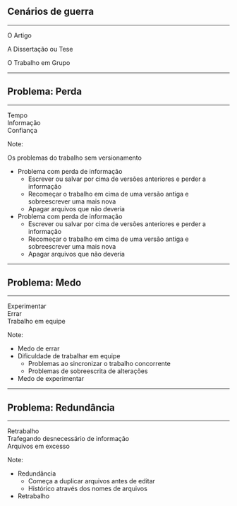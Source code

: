## Cenários de guerra

___

<div class="container">
  <div class="col">
    <i class="fas fa-2x fa-user"></i>
    <p>O Artigo</p>
  </div>
  <div class="col">
    <i class="fas fa-2x fa-user-friends"></i>
    <p>A Dissertação ou Tese</p>
  </div>
  <div class="col">
    <i class="fas fa-2x fa-users"></i>
    <p>O Trabalho em Grupo</p>
  </div>
</div>

---

## Problema: Perda

___

<div class="container">
  <div class="col">Tempo</div>
  <div class="col">Informação</div>
  <div class="col">Confiança</div>
</div>

Note:

Os problemas do trabalho sem versionamento

- Problema com perda de informação
  - Escrever ou salvar por cima de versões anteriores e perder a informação
  - Recomeçar o trabalho em cima de uma versão antiga e sobreescrever uma mais nova
  - Apagar arquivos que não deveria
- Problema com perda de informação
  - Escrever ou salvar por cima de versões anteriores e perder a informação
  - Recomeçar o trabalho em cima de uma versão antiga e sobreescrever uma mais nova
  - Apagar arquivos que não deveria

---

## Problema: Medo

___

<div class="container">
  <div class="col">Experimentar</div>
  <div class="col">Errar</div>
  <div class="col">Trabalho em equipe</div>
</div>

Note:

- Medo de errar
- Dificuldade de trabalhar em equipe
  - Problemas ao sincronizar o trabalho concorrente
  - Problemas de sobreescrita de alterações
- Medo de experimentar

---

## Problema: Redundância

___

<div class="container">
  <div class="col">Retrabalho</div>
  <div class="col">Trafegando desnecessário de informação</div>
  <div class="col">Arquivos em excesso</div>
</div>

Note:

- Redundância
  - Começa a duplicar arquivos antes de editar
  - Histórico através dos nomes de arquivos
- Retrabalho

